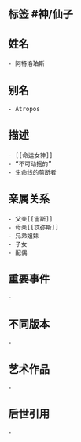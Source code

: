 ## 标签  #神/仙子
## 姓名
	- 阿特洛珀斯
## 别名
	- Atropos
## 描述
	- [[命运女神]]
	- “不可动摇的”
	- 生命线的剪断者
## 亲属关系
	- 父亲[[宙斯]]
	- 母亲[[忒弥斯]]
	- 兄弟姐妹
	- 子女
	- 配偶
## 重要事件
	-
## 不同版本
	-
## 艺术作品
	-
## 后世引用
	-
